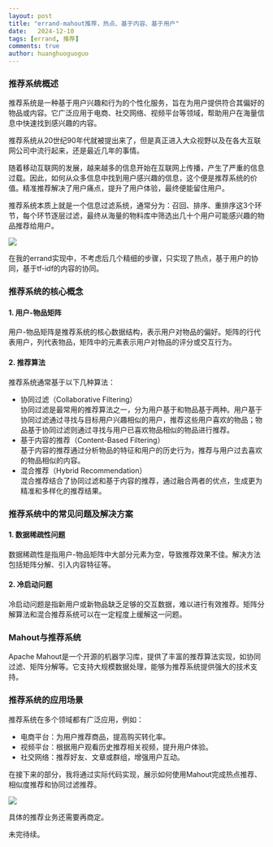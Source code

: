 ```yaml
---
layout: post
title: "errand-mahout推荐，热点、基于内容、基于用户"
date:   2024-12-10
tags: [errand, 推荐]
comments: true
author: huanghuoguoguo
---
```



### 推荐系统概述
推荐系统是一种基于用户兴趣和行为的个性化服务，旨在为用户提供符合其偏好的物品或内容。它广泛应用于电商、社交网络、视频平台等领域，帮助用户在海量信息中快速找到感兴趣的内容。

推荐系统从20世纪90年代就被提出来了，但是真正进入大众视野以及在各大互联网公司中流行起来，还是最近几年的事情。

随着移动互联网的发展，越来越多的信息开始在互联网上传播，产生了严重的信息过载。因此，如何从众多信息中找到用户感兴趣的信息，这个便是推荐系统的价值。精准推荐解决了用户痛点，提升了用户体验，最终便能留住用户。

推荐系统本质上就是一个信息过滤系统，通常分为：召回、排序、重排序这3个环节，每个环节逐层过滤，最终从海量的物料库中筛选出几十个用户可能感兴趣的物品推荐给用户。

![](https://huanghuoguoguo.github.io/images/recommend-1.png)

在我的errand实现中，不考虑后几个精细的步骤，只实现了热点，基于用户的协同，基于tf-idf的内容的协同。

### 推荐系统的核心概念
#### 1. 用户-物品矩阵
用户-物品矩阵是推荐系统的核心数据结构，表示用户对物品的偏好。矩阵的行代表用户，列代表物品，矩阵中的元素表示用户对物品的评分或交互行为。

#### 2. 推荐算法
推荐系统通常基于以下几种算法：

+ 协同过滤（Collaborative Filtering）  
协同过滤是最常用的推荐算法之一，分为用户基于和物品基于两种。用户基于协同过滤通过寻找与目标用户兴趣相似的用户，推荐这些用户喜欢的物品；物品基于协同过滤则通过寻找与用户已喜欢物品相似的物品进行推荐。
+ 基于内容的推荐（Content-Based Filtering）  
基于内容的推荐通过分析物品的特征和用户的历史行为，推荐与用户过去喜欢的物品相似的内容。
+ 混合推荐（Hybrid Recommendation）  
混合推荐结合了协同过滤和基于内容的推荐，通过融合两者的优点，生成更为精准和多样化的推荐结果。

### 推荐系统中的常见问题及解决方案
#### 1. 数据稀疏性问题
数据稀疏性是指用户-物品矩阵中大部分元素为空，导致推荐效果不佳。解决方法包括矩阵分解、引入内容特征等。

#### 2. 冷启动问题
冷启动问题是指新用户或新物品缺乏足够的交互数据，难以进行有效推荐。矩阵分解算法和混合推荐系统可以在一定程度上缓解这一问题。

### Mahout与推荐系统
Apache Mahout是一个开源的机器学习库，提供了丰富的推荐算法实现，如协同过滤、矩阵分解等。它支持大规模数据处理，能够为推荐系统提供强大的技术支持。

### 推荐系统的应用场景
推荐系统在多个领域都有广泛应用，例如：

+ 电商平台：为用户推荐商品，提高购买转化率。
+ 视频平台：根据用户观看历史推荐相关视频，提升用户体验。
+ 社交网络：推荐好友、文章或群组，增强用户互动。

在接下来的部分，我将通过实际代码实现，展示如何使用Mahout完成热点推荐、相似度推荐和协同过滤推荐。

![](https://huanghuoguoguo.github.io/images/recommend-2.png)

具体的推荐业务还需要再商定。

未完待续。

